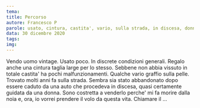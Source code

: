 ```yaml
---
tema: 
title: Percorso
autore: Francesco P
parole: usato, cintura, castita', vario, sulla strada, in discesa, donna, morire, volo
data: 30 dicembre 2020
tags: 
img: 
---
```

Vendo uomo vintage. Usato poco. In discrete condizioni generali. Regalo anche una cintura taglia large per lo stesso.
Sebbene non abbia vissuto in totale castita' ha pochi malfunzionamenti. Qualche vario graffio sulla pelle.
Trovato molti anni fa sulla strada. Sembra sia stato abbandonato dopo essere caduto da una auto che procedeva
in discesa, quasi certamente guidata da una donna. Sono costretta a venderlo perche' mi fa morire dalla noia e, 
ora, io vorrei prendere il volo da questa vita. Chiamare il ...